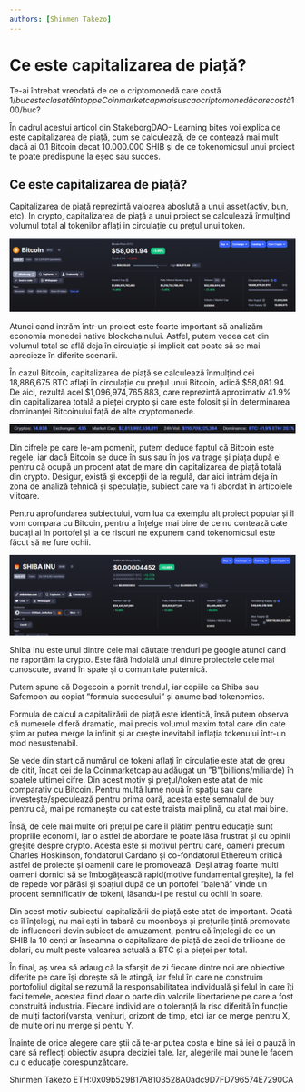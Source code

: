```yaml
---
authors: [Shinmen Takezo]
---
```


# Ce este capitalizarea de piață?

Te-ai întrebat vreodată de ce o criptomonedă care costă 1$/buc este clasată în top pe Coinmarketcap mai sus ca o criptomonedă care costă 100$/buc?

În cadrul acestui articol din StakeborgDAO- Learning bites voi explica ce este capitalizarea de piață, cum se calculează, de ce contează mai mult dacă ai 0.1 Bitcoin decat 10.000.000 SHIB și de ce tokenomicsul unui proiect te poate predispune la eșec sau succes.

## Ce este capitalizarea de piață?

Capitalizarea de piață reprezintă valoarea aboslută a unui asset(activ, bun, etc). In crypto, capitalizarea de piață a
unui proiect se calculează înmulțind volumul total al tokenilor aflați in circulație cu prețul unui token.

![capitalizarea_de_piata_1](capitalizarea_de_piata_1.png)

Atunci cand intrăm într-un proiect este foarte important să analizăm economia monedei native blockchainului. Astfel, putem vedea cat din volumul total se află deja în circulație și implicit cat poate să se mai aprecieze în diferite scenarii.

În cazul Bitcoin, capitalizarea de piață se calculează înmulțind cei 18,886,675 BTC aflați în circulație cu prețul unui Bitcoin, adică $58,081.94. De aici, rezultă acel $1,096,974,765,883, care reprezintă aproximativ 41.9% din capitalizarea totală a pieței crypto și care este folosit și în determinarea dominanței Bitcoinului față de alte cryptomonede.

![capitalizarea_de_piata_2](capitalizarea_de_piata_2.png)

Din cifrele pe care le-am pomenit, putem deduce faptul că Bitcoin este regele, iar dacă Bitcoin se duce în sus sau în jos va trage și piața după el pentru că ocupă un procent atat de mare din capitalizarea de piață totală din crypto. Desigur, există și excepții de la regulă, dar aici intrăm deja în zona de analiză tehnică și speculație, subiect care va fi abordat în articolele viitoare.

Pentru aprofundarea subiectului, vom lua ca exemplu alt proiect popular și îl vom compara cu Bitcoin, pentru a înțelge mai bine de ce nu contează cate bucați ai în portofel și la ce riscuri ne expunem cand tokenomicsul este făcut să ne fure ochii.

![capitalizarea_de_piata_3](capitalizarea_de_piata_3.png)

Shiba Inu este unul dintre cele mai căutate trenduri pe google atunci cand ne raportăm la crypto. Este fără îndoială unul dintre proiectele cele mai cunoscute, avand în spate și o comunitate puternică.

Putem spune că Dogecoin a pornit trendul, iar copiile ca Shiba sau Safemoon au copiat ”formula succesului” și anume bad tokenomics.

Formula de calcul a capitalizării de piață este identică, însă putem observa că numerele diferă dramatic, mai precis volumul maxim total care din cate știm ar putea merge la infinit și ar crește inevitabil inflația tokenului într-un mod nesustenabil.

Se vede din start că numărul de tokeni aflați în circulație este atat de greu de citit, încat cei de la Coinmarketcap au adăugat un ”B”(billions/miliarde) în spatele ultimei cifre. Din acest motiv și prețul/token este atat de mic comparativ cu Bitcoin. Pentru multă lume nouă în spațiu sau care investește/speculează pentru prima oară, acesta este semnalul de buy pentru că, mai pe romanește cu cat este traista mai plină, cu atat mai bine.

Însă, de cele mai multe ori prețul pe care îl plătim pentru educație sunt propriile economii, iar o astfel de abordare te poate lăsa frustrat și cu opinii greșite despre crypto. Acesta este și motivul pentru care, oameni precum Charles Hoskinson, fondatorul Cardano și co-fondatorul Ethereum critică astfel de proiecte și oamenii care le promovează. Deși atrag foarte multi oameni dornici să se îmbogățească rapid(motive fundamental greșite), la fel de repede vor părăsi și spațiul după ce un portofel ”balenă” vinde un procent semnificativ de tokeni, lăsandu-i pe restul cu ochii în soare.

Din acest motiv subiectul capitalizării de piață este atat de important. Odată ce îl înțelegi, nu mai ești în tabară cu moonboys și prețurile țintă promovate de influenceri devin subiect de amuzament, pentru că înțelegi de ce un SHIB la 10 cenți ar înseamna o capitalizare de piață de zeci de trilioane de dolari, cu mult peste valoarea actuală a BTC și a pieței per total.

În final, aș vrea să adaug că la sfarșit de zi fiecare dintre noi are obiective diferite pe care își dorește să le atingă, iar felul în care ne construim portofoliul digital se rezumă la responsabilitatea individuală și felul în care îți faci temele, acestea fiind doar o parte din valorile libertariene pe care a fost construită industria. Fiecare individ are o toleranță la risc diferită în funcție de mulți factori(varsta, venituri, orizont de timp, etc) iar ce merge pentru X, de multe ori nu merge și pentu Y.

Înainte de orice alegere care știi că te-ar putea costa e bine să iei o pauză în care să reflecți obiectiv asupra deciziei tale. Iar, alegerile mai bune le facem cu o educație corespunzătoare.

Shinmen Takezo ETH:0x09b529B17A8103528A0adc9D7FD796574E7290CA
